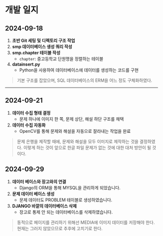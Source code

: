 # 개발 일지

## 2024-09-18
1. **초반 Git 세팅 및 디렉토리 구조 작업**
2. **smp 데이터베이스 생성 쿼리 작성**
3. **smp.chapter 테이블 작성**
   - `chapter`: 중고등학교 단원명을 정렬하는 테이블
4. **datainsert.py**
   - Python을 사용하여 데이터베이스에 데이터를 생성하는 코드를 구현

> 기본 구조를 잡았으며, SQL 데이터베이스의 ERM을 어느 정도 구체화하였다.

---

## 2024-09-21
1. **데이터 수집 형태 결정**
   - 문제 하나에 이미지 한 쪽, 문제 상단, 해설 하단 구조를 채택
2. **데이터 수집 자동화**
   - OpenCV를 통해 문제와 해설을 자동으로 잘라내는 작업을 완료

>  문제 은행을 제작할 때에, 문제와 해설을 모두 이미지로 제작하는 것을 결정하였다. 이렇게 하는 것이 앞으로 한글 파일 문제가 없는 것에 대한 대처 방안이 될 것이다.  

## 2024-09-29

1. **데이터 베이스와 장고와의 연결**
   - Django의 ORM을 통해 MYSQL을 관리하게 되었습니다.
2. **문제 데이터 베이스 생성**
   - 문제 데이터도 PROBLEM 테이블로 생성하였습니다.
3. **DJANGO 바깥의 데이터베이스 삭제**
   - 장고로 통제 안 되는 데이터베이스를 삭제하였습니다. 

> 동적으로 페이지를 관리하기 위해선 MEDIA에 이미지 데이터를 저장해야 한다. 현재는 그러지 않았으므로 추후에 고치기로 한다.